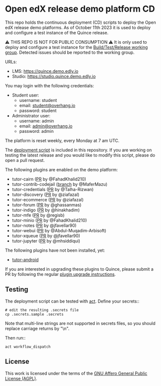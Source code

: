 # Open edX release demo platform CD

This repo holds the continuous deployment (CD) scripts to deploy the Open edX release demo platforms. As of October 11th 2023 it is used to deploy and configure a test instance of the Quince release.

⚠ THIS REPO IS NOT FOR PUBLIC CONSUMPTION ⚠ It is only used to deploy and configure a test instance for the [Build/Test/Release working group](https://discuss.openedx.org/c/working-groups/build-test-release/30). Detected issues should be reported to the working group.

URLs:

- LMS: https://quince.demo.edly.io
- Studio: https://studio.quince.demo.edly.io

You may login with the following credentials:

- Student user:
    - username: student
    - email: student@overhang.io
    - password: student
- Administrator user:
    - username: admin
    - email: admin@overhang.io
    - password: admin

The platform is reset weekly, every Monday at 7 am UTC.

The [deployment script](https://github.com/overhangio/openedx-release-demo/blob/master/.github/workflows/deploy.yml) is included in this repository. If you are working on testing the latest release and you would like to modify this script, please do open a pull request.

The following plugins are enabled on the demo platform:

- tutor-cairn ([PR](https://github.com/overhangio/tutor-cairn/pull/20/) by @FahadKhalid210)
- tutor-contrib-codejail ([branch](https://github.com/eduNEXT/tutor-contrib-codejail/tree/quince) by @MaferMazu)
- tutor-credentials ([PR](https://github.com/overhangio/tutor-credentials/pull/25) by @Talha-Rizwan)
- tutor-discovery ([PR](https://github.com/overhangio/tutor-discovery/pull/50) by @ziafazal)
- tutor-ecommerce ([PR](https://github.com/overhangio/tutor-ecommerce/pull/47) by @ziafazal)
- tutor-forum ([PR](https://github.com/overhangio/tutor-forum/pull/28) by @ghassanmas)
- tutor-indigo ([PR](https://github.com/overhangio/tutor-indigo/pull/51) by @hinakhadim)
- tutor-mfe ([PR](https://github.com/overhangio/tutor-mfe/pull/156) by @regisb)
- tutor-minio ([PR](https://github.com/overhangio/tutor-minio/pull/31) by @FahadKhalid210)
- tutor-notes ([PR](https://github.com/overhangio/tutor-notes/pull/29) by @jfavellar90)
- tutor-webui ([PR](https://github.com/overhangio/tutor-webui/pull/10) by @Abdul-Muqadim-Arbisoft)
- tutor-xqueue ([PR](https://github.com/overhangio/tutor-xqueue/pull/25) by @jfavellar90)
- tutor-jupyter ([PR](https://github.com/overhangio/tutor-jupyter/pull/4) by @mhsiddiqui)

The following plugins have not been installed, yet:

- [tutor-android](https://github.com/overhangio/tutor-android)


If you are interested in upgrading these plugins to Quince, please submit a PR by following the regular [plugin upgrade instructions](https://discuss.overhang.io/t/how-to-upgrade-a-tutor-plugin/1488).

## Testing

The deployment script can be tested with [act](https://github.com/nektos/act). Define your secrets::

    # edit the resulting .secrets file
    cp .secrets.sample .secrets

Note that multi-line strings are not supported in secrets files, so you should replace carriage returns by "\n".

Then run::

    act workflow_dispatch

## License

This work is licensed under the terms of the [GNU Affero General Public License (AGPL)](https://github.com/overhangio/tutor/blob/master/LICENSE.txt).
